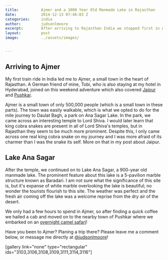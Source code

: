 ```yaml
---
title:			Ajmer and a 1000 Year Old Manmade Lake in Rajasthan
date:			2014-12-13 07:46:03 Z
categories:		india
author:			judsonlmoore
excerpt:		After arriving to Rajasthan India we stopped first in Ajmer to charge our batteries and see one of the world's oldest manmade structures.
layout:			post
image:			../assets/images/


---
```


## Arriving to Ajmer

My first train ride in India led me to Ajmer, a small town in the heart of Rajasthan. A German friend of mine, Tobi, who is also staying at my hotel in Hyderabad, joined on this weekend adventure which also covered [Jaipur](https://www.judsonlmoore.com/jaipur/) and [Pushkar](https://www.judsonlmoore.com/pushkar/).

Ajmer is a small town of only 500,000 people (which is a small town in these parts). The town was easily walkable, which is what we opted to do for the mile journey to Daulat Bagh, a park on Ana Sagar Lake. In the park, we came across an interesting temple to Lord Shiva. I would later learn that king cobra snakes are present in all of Lord Shiva's temples, but in Rajasthan they seem to be much more prominent. Despite this, I only came across one real king cobra snake on my journey and I was more afraid of its charmer than I was the snake its self. More on that in my post about Jaipur.

## Lake Ana Sagar

After the temple, we continued on to Lake Ana Sagar, a 900-year old manmade lake. The prominent feature about this lake is a 5-pavilion marble structure known as Baradari. I am not sure what the significance of this site is, but it's expanse of white marble overlooking the lake is beautiful; no wonder the tourists flourish to this site. The weather was perfect and the fresh air coming off the lake was a welcome reprise from the dry air of the desert.

We only had a few hours to spend in Ajmer, so after finding a quick coffee we hailed a cab and moved on to the nearby town of Pushkar where we embarked on an [overnight camel safari](https://www.judsonlmoore.com/pushkar/)!

Have you been to Ajmer? Planing a trip there? Please leave me a comment below, or message me directly at [@judsonlmoore](http://twitter.com/judsonlmoore)!

[gallery link="none" type="rectangular" ids="3103,3106,3108,3109,3111,3114,3116"]
